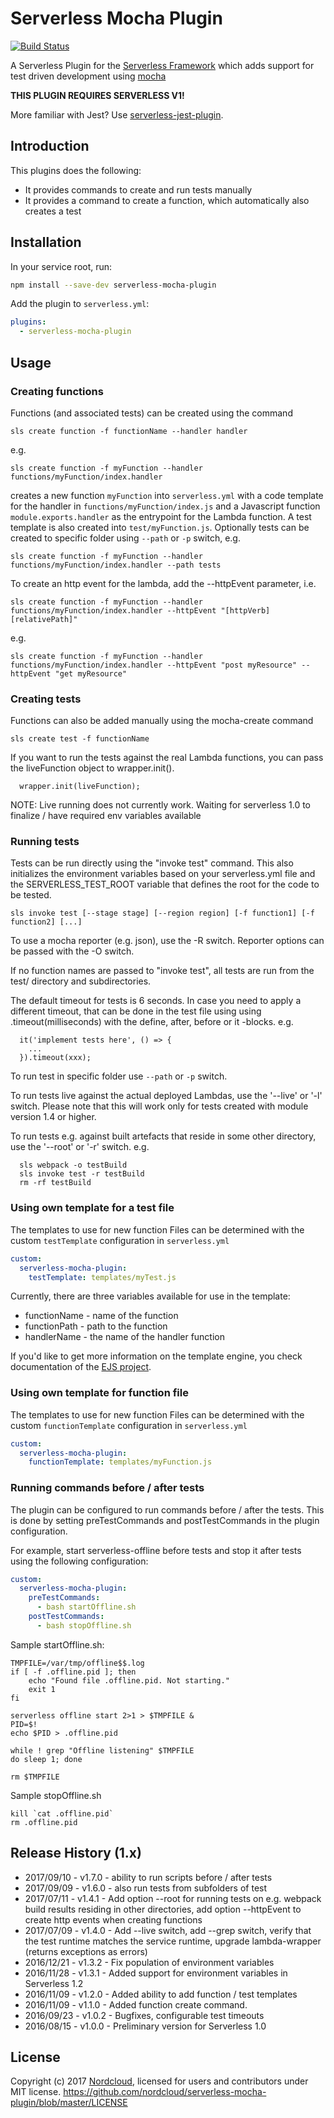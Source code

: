 # Serverless Mocha Plugin

[![Build Status](https://travis-ci.org/nordcloud/serverless-mocha-plugin.svg?branch=master)](https://travis-ci.org/nordcloud/serverless-mocha-plugin)

A Serverless Plugin for the [Serverless Framework](http://www.serverless.com) which
adds support for test driven development using [mocha](https://mochajs.org/)

**THIS PLUGIN REQUIRES SERVERLESS V1!**

More familiar with Jest? Use [serverless-jest-plugin](https://github.com/sc5/serverless-jest-plugin).

## Introduction

This plugins does the following:

* It provides commands to create and run tests manually
* It provides a command to create a function, which automatically also creates a test

## Installation

In your service root, run:

```bash
npm install --save-dev serverless-mocha-plugin
```

Add the plugin to `serverless.yml`:

```yml
plugins:
  - serverless-mocha-plugin
```

## Usage

### Creating functions

Functions (and associated tests) can be created using the command

```
sls create function -f functionName --handler handler
```
 
e.g.

```
sls create function -f myFunction --handler functions/myFunction/index.handler
```

creates a new function `myFunction` into `serverless.yml` with a code template for
the handler in `functions/myFunction/index.js` and a Javascript function `module.exports.handler` as the entrypoint for the Lambda function. A test template is also created into `test/myFunction.js`. Optionally tests can be created to specific folder using `--path` or `-p` switch, e.g. 

```
sls create function -f myFunction --handler functions/myFunction/index.handler --path tests
```

To create an http event for the lambda, add the --httpEvent parameter, i.e.

```
sls create function -f myFunction --handler functions/myFunction/index.handler --httpEvent "[httpVerb] [relativePath]"
```

e.g.

```
sls create function -f myFunction --handler functions/myFunction/index.handler --httpEvent "post myResource" --httpEvent "get myResource"
```

### Creating tests

Functions can also be added manually using the mocha-create command

```
sls create test -f functionName
```

If you want to run the tests against the real Lambda functions, you can pass the liveFunction object to wrapper.init().

```
  wrapper.init(liveFunction);
```

NOTE: Live running does not currently work. Waiting for serverless 1.0 to finalize / have required env variables available

### Running tests

Tests can be run directly using the "invoke test" command. This also initializes the environment variables based on your serverless.yml file and the SERVERLESS_TEST_ROOT variable that defines the root for the code to be tested.

```
sls invoke test [--stage stage] [--region region] [-f function1] [-f function2] [...]
```

To use a mocha reporter (e.g. json), use the -R switch. Reporter options can be passed with the -O switch.

If no function names are passed to "invoke test", all tests are run from the test/ directory and subdirectories.

The default timeout for tests is 6 seconds. In case you need to apply a different timeout, that can be done in the test file 
using using .timeout(milliseconds) with the define, after, before or it -blocks. e.g.
```
  it('implement tests here', () => {
    ...
  }).timeout(xxx);
```

To run test in specific folder use `--path` or `-p` switch.

To run tests live against the actual deployed Lambdas, use the '--live' or '-l' switch. Please note that this will work only for tests created with module version 1.4 or higher.

To run tests e.g. against built artefacts that reside in some other directory, use the '--root' or '-r' switch. e.g.
```
  sls webpack -o testBuild
  sls invoke test -r testBuild
  rm -rf testBuild
```


### Using own template for a test file

The templates to use for new function Files can be determined with the custom `testTemplate` configuration in `serverless.yml`

```yaml
custom:
  serverless-mocha-plugin:
    testTemplate: templates/myTest.js
```

Currently, there are three variables available for use in the template:

- functionName - name of the function
- functionPath - path to the function
- handlerName - the name of the handler function

If you'd like to get more information on the template engine, you check documentation of the [EJS project](http://ejs.co/).

### Using own template for function file

The templates to use for new function Files can be determined with the custom `functionTemplate` configuration in `serverless.yml`

```yaml
custom:
  serverless-mocha-plugin:
    functionTemplate: templates/myFunction.js
```

### Running commands before / after tests

The plugin can be configured to run commands before / after the tests. This is done by setting preTestCommands and postTestCommands in the plugin configuration.

For example, start serverless-offline before tests and stop it after tests using the following configuration:

```yaml
custom:
  serverless-mocha-plugin:
    preTestCommands: 
      - bash startOffline.sh
    postTestCommands:
      - bash stopOffline.sh
```

Sample startOffline.sh:
```
TMPFILE=/var/tmp/offline$$.log
if [ -f .offline.pid ]; then
    echo "Found file .offline.pid. Not starting."
    exit 1
fi

serverless offline start 2>1 > $TMPFILE &
PID=$!
echo $PID > .offline.pid

while ! grep "Offline listening" $TMPFILE
do sleep 1; done

rm $TMPFILE
```

Sample stopOffline.sh
```
kill `cat .offline.pid`
rm .offline.pid
```
## Release History (1.x)

* 2017/09/10 - v1.7.0 - ability to run scripts before / after tests
* 2017/09/09 - v1.6.0 - also run tests from subfolders of test
* 2017/07/11 - v1.4.1 - Add option --root for running tests on e.g. webpack build results residing in other directories,
                        add option --httpEvent to create http events when creating functions
* 2017/07/09 - v1.4.0 - Add --live switch, 
                        add --grep switch, 
                        verify that the test runtime matches the service runtime,
                        upgrade lambda-wrapper (returns exceptions as errors)
* 2016/12/21 - v1.3.2 - Fix population of environment variables
* 2016/11/28 - v1.3.1 - Added support for environment variables in Serverless 1.2
* 2016/11/09 - v1.2.0 - Added ability to add function / test templates
* 2016/11/09 - v1.1.0 - Added function create command.
* 2016/09/23 - v1.0.2 - Bugfixes, configurable test timeouts
* 2016/08/15 - v1.0.0 - Preliminary version for Serverless 1.0

## License

Copyright (c) 2017 [Nordcloud](https://nordcloud.com/), licensed for users and contributors under MIT license.
https://github.com/nordcloud/serverless-mocha-plugin/blob/master/LICENSE
